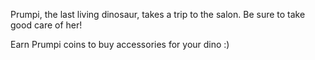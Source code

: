 Prumpi, the last living dinosaur, takes a trip to the salon. Be sure to take good care of her! 

Earn Prumpi coins to buy accessories for your dino :) 
